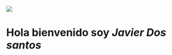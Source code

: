 ![](https://media.licdn.com/dms/image/C4E16AQE9FEtX5bbm7Q/profile-displaybackgroundimage-shrink_350_1400/0/1639342851988?e=1699488000&v=beta&t=3fBlWfDO_WbcCjR4v6poltQTFEfIIxus5SGBha_W8p8)

# Hola bienvenido soy _Javier Dos santos_

